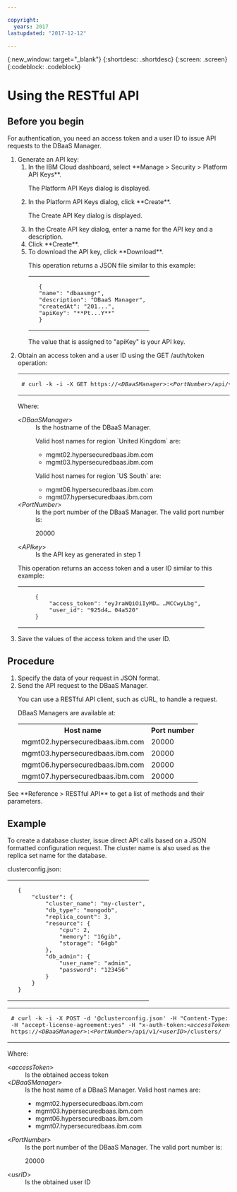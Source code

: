 ```yaml
---

copyright:
  years: 2017
lastupdated: "2017-12-12"

---
```


{:new_window: target="_blank"}
{:shortdesc: .shortdesc}
{:screen: .screen}
{:codeblock: .codeblock}


# Using the RESTful API

## Before you begin

For authentication, you need an access token and a user ID to issue API requests to the DBaaS
Manager.

<ol>
<li>Generate an API key:
<ol>
<li>In the IBM Cloud dashboard, select **Manage > Security > Platform API Keys**.
<p>The Platform API Keys dialog is displayed.</p></li>
<li>In the Platform API Keys dialog, click **Create**.
<p>The Create API Key dialog is displayed.</p></li>
<li>In the Create API key dialog, enter a name for the API key and a description.</li>
<li>Click **Create**.</li>
<li>To download the API key, click **Download**.
<p>This operation returns a JSON file similar to this example:
<table>
  <tr>
    <td>
	<pre>
  {
  "name": "dbaasmgr",
  "description": "DBaaS Manager",
  "createdAt": "201...",
  "apiKey": "**Pt...Y**"
  }</pre>
	</td>
  </tr>
</table>
The value that is assigned to "apiKey" is your API key.
</p></li>
</ol>
</li>
<li>Obtain an access token and a user ID using the GET /auth/token operation:
<p>
<table>
  <tr>
    <td>
	<pre>
# curl -k -i -X GET https:/&sol;&lt;<em>DBaaSManager</em>&gt;&colon;&lt;<em>PortNumber</em>&gt;/api/v1/auth/token -H "api_key&colon;&lt;<em>APIkey</em>&gt;"</pre>
	</td>
  </tr>
</table>
</p>
<p>Where:
<dl>
  <dt> &lt;<em>DBaaSManager</em>&gt; </dt>
    <dd> Is the hostname of the DBaaS Manager. 
	<p>Valid host names for region `United Kingdom` are:</p>
<ul>
<li>mgmt02.hypersecuredbaas.ibm.com</li>
<li>mgmt03.hypersecuredbaas.ibm.com</li>
</ul> 
	<p>Valid host names for region `US South` are:</p>
<ul>
<li>mgmt06.hypersecuredbaas.ibm.com</li>
<li>mgmt07.hypersecuredbaas.ibm.com</li>
</ul> </dd>
  <dt> &lt;<em>PortNumber</em>&gt; </dt>
    <dd> Is the port number of the DBaaS Manager. The valid port number is:
<p>20000</p>  </dd>
  <dt> &lt;<em>APIkey</em>&gt; </dt>
    <dd> Is the API key as generated in step 1 </dd>
</dl>
</p>
<p>This operation returns an access token and a user ID similar to this example:
<table>
  <tr>
    <td>
	<pre>
	{
		"access_token": "eyJraWQiOiIyMD… …MCCwyLbg",
		"user_id": "925d4… 04a520"
	}</pre>
	</td>
  </tr>
</table>
</p>
</li>
<li>Save the values of the access token and the user ID.
</li>
</ol>

## Procedure

<ol>
<li>Specify the data of your request in JSON format.
</li>
<li>Send the API request to the DBaaS Manager.
<p>You can use a RESTful API client, such as cURL, to handle a request.
</p>
<p>DBaaS Managers are available at:
<table>
  <tr>
    <th> Host name </th>
    <th> Port number </th>
  </tr>
  <tr>
    <td> mgmt02.hypersecuredbaas.ibm.com </td>
    <td> 20000 </td>
  </tr>
    <tr>
    <td> mgmt03.hypersecuredbaas.ibm.com </td>
    <td> 20000 </td>
  </tr>
  <tr>
    <td> mgmt06.hypersecuredbaas.ibm.com </td>
    <td> 20000 </td>
  </tr>
    <tr>
    <td> mgmt07.hypersecuredbaas.ibm.com </td>
    <td> 20000 </td>
  </tr>
</table>
</p>	 
</li>
</ol>

<p>See **Reference > RESTful API** to get a list of methods and their parameters.
</p>

## Example

To create a database cluster, issue direct API calls based on a JSON formatted
configuration request. The cluster name is also used as the replica set name for the
database.

clusterconfig.json:
<table>
  <tr>
    <td>
	<pre>
  {
      "cluster": {
          "cluster_name": "my-cluster",
          "db_type": "mongodb",
          "replica_count": 3,
          "resource": {
              "cpu": 2,
              "memory": "16gib",
              "storage": "64gb"
          },  
          "db_admin": {
              "user_name": "admin",
              "password": "123456"
          }   
      }   
  }</pre>
	</td>
  </tr>
</table>

<table>
  <tr>
    <td>
	<pre>
# curl -k -i -X POST -d '@clusterconfig.json' -H "Content-Type: application/json" \
-H "accept-license-agreement:yes" -H "x-auth-token&colon;&lt;<em>accessToken</em>&gt;" \
https:/&sol;&lt;<em>DBaaSManager</em>&gt;&colon;&lt;<em>PortNumber</em>&gt;/api/v1&sol;&lt;<em>userID</em>&gt;/clusters/</pre>
	</td>
  </tr>
</table>

Where:
<dl>
<dt> &lt;<em>accessToken</em>&gt; </dt>
<dd>Is the obtained access token</dd>
<dt> &lt;<em>DBaaSManager</em>&gt; </dt>
<dd>Is the host name of a DBaaS Manager. Valid host names are:
<ul>
<li>mgmt02.hypersecuredbaas.ibm.com</li>
<li>mgmt03.hypersecuredbaas.ibm.com</li>
<li>mgmt06.hypersecuredbaas.ibm.com</li>
<li>mgmt07.hypersecuredbaas.ibm.com</li>
</ul>
</dd>
<dt> &lt;<em>PortNumber</em>&gt; </dt>
<dd>Is the port number of the DBaaS Manager. The valid port number is:
<p>20000</p>
</dd>
<dt> &lt;<em>usrID</em>&gt; </dt>
<dd>Is the obtained user ID</dd>
</dl>
